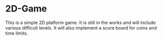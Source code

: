 # 2D-Game

This is a simple 2D platform game. It is still in the works and will include various difficult levels. It will also implement a score board for coins and time limits.
